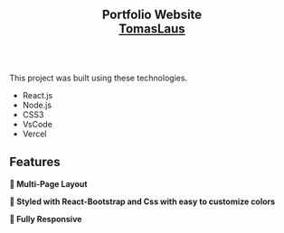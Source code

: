 <h2 align="center">
  Portfolio Website<br/>
  <a href="https://tomaslaus.vercel.app/" target="_blank">TomasLaus</a>
</h2>


<br/>
<br/>


This project was built using these technologies.

- React.js
- Node.js
- CSS3
- VsCode
- Vercel

## Features

**📖 Multi-Page Layout**

**🎨 Styled with React-Bootstrap and Css with easy to customize colors**

**📱 Fully Responsive**


